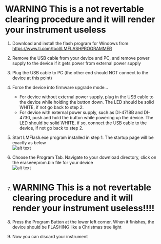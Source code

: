 # WARNING  This is a not revertable clearing procedure and it will render your instrument useless

1. Download and install the flash program for Windows from https://www.ti.com/tool/LMFLASHPROGRAMMER

2. Remove the USB cable from your device and PC, and remove power supply to the device if it gets power from external power supply

3. Plug the USB cable to PC (the other end should NOT connect to the device at this point)

4. Force the device into firmware upgrade mode...
   - For device without external power supply, plug in the USB cable to the device while holding the button down. The LED should be solid WHITE, if not go back to step 2.
   - For device with external power supply, such as DI-4718B and DI-4730, push and hold the button while powering up the device.  The LED should be solid WHITE, if so, connect the USB cable to the device, if not go back to step 2. 

5. Start LMFlash.exe program installed in step 1. The startup page will be exactly as below <br/>
![alt text](https://www.dataq.com/resources/repository/lmflash1.png)

6. Choose the Program Tab. Navigate to your download directory, click on the eraseeeprom.bin file for your device<br/>
![alt text](https://www.dataq.com/resources/repository/lmflash2.png)

7. # WARNING  This is a not revertable clearing procedure and it will render your instrument useless!!!!
   
9. Press the Program Button at the lower left corner. When it finishes, the device should be FLASHING like a Christmas tree light

10. Now you can discard your instrument
